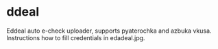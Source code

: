# ddeal
Eddeal auto e-check uploader, supports pyaterochka and azbuka vkusa.
Instructions how to fill credentials in edadeal.jpg. 
